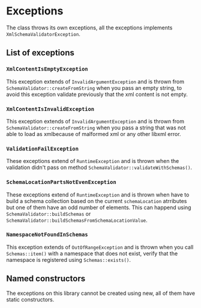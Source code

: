 # Exceptions

The class throws its own exceptions, all the exceptions implements `XmlSchemaValidatorException`.

## List of exceptions

### `XmlContentIsEmptyException`

This exception extends of `InvalidArgumentException` and is thrown from `SchemaValidator::createFromString`
when you pass an empty string, to avoid this exception validate previously that the xml content is not empty.

### `XmlContentIsInvalidException`

This exception extends of `InvalidArgumentException` and is thrown from `SchemaValidator::createFromString`
when you pass a string that was not able to load as xmlbecause of malformed xml or any other libxml error.

### `ValidationFailException`

These exceptions extend of `RuntimeException` and is thrown when the validation didn't pass on method
`SchemaValidator::validateWithSchemas()`.

### `SchemaLocationPartsNotEvenException`

These exceptions extend of `RuntimeException` and is thrown when have to build a schema collection based on
the current `schemaLocation` atrributes but one of them have an odd number of elements.
This can happend using `SchemaValidator::buildSchemas` or `SchemaValidator::buildSchemasFromSchemaLocationValue`.

### `NamespaceNotFoundInSchemas`

This exception extends of `OutOfRangeException` and is thrown when you call `Schemas::item()` with a namespace
that does not exist, verify that the namespace is registered using `Schemas::exists()`.

## Named constructors

The exceptions on this library cannot be created using new, all of them have static constructors.  
